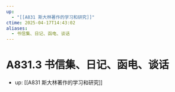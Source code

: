 ```yaml
---
up:
  - "[[A831 斯大林著作的学习和研究]]"
ctime: 2025-04-17T14:43:02
aliases:
  - 书信集、日记、函电、谈话
---
```


# A831.3 书信集、日记、函电、谈话

- up: [[A831 斯大林著作的学习和研究]]
